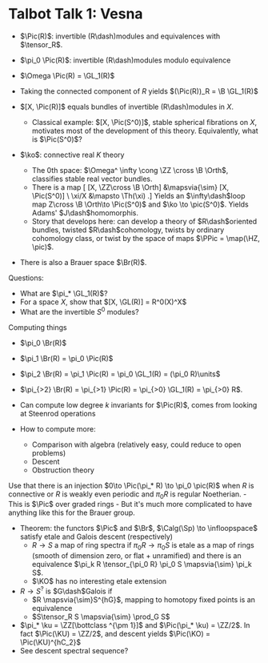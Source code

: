 # Talbot Talk 1: Vesna

- $\Pic(R)$: invertible \(R\dash\)modules and equivalences with $\tensor_R$.
- $\pi_0 \Pic(R)$: invertible \(R\dash\)modules modulo equivalence
- $\Omega \Pic(R) = \GL_1(R)$
- Taking the connected component of $R$ yields $(\Pic(R))_R = \B \GL_1(R)$
- $[X, \Pic(R)]$ equals bundles of invertible \(R\dash\)modules in $X$.
  - Classical example: $[X, \Pic(S^0)]$, stable spherical fibrations on $X$, motivates most of the development of this theory.
  Equivalently, what is $\Pic(S^0)$?
- $\ko$: connective real $K$ theory
  - The 0th space: $\Omega^ \infty \cong \ZZ \cross \B \Orth$, classifies stable real vector bundles.
  - There is a map
  \[
  [X, \ZZ\cross \B \Orth] &\mapsvia{\sim} [X, \Pic(S^0)] \\
  \xi/X &\mapsto \Th(\xi)
  .\]
  Yields an $\infty\dash$loop map Z\cross \B \Orth\to \Pic(S^0)$ and $\ko \to \pic(S^0)$.
  Yields Adams' $J\dash$homomorphis.
  - Story that develops here: can develop a theory of $R\dash$oriented bundles, twisted $R\dash$cohomology, twists by ordinary cohomology class, or twist by the space of maps $\PPic = \map(\HZ, \pic)$.

- There is also a Brauer space $\Br(R)$.


Questions:

- What are $\pi_* \GL_1(R)$?
- For a space $X$, show that $[X, \GL(R)] = R^0(X)^X$
- What are the invertible $S^0$ modules?

Computing things

- $\pi_0 \Br(R)$
- $\pi_1 \Br(R) = \pi_0 \Pic(R)$
- $\pi_2 \Br(R) = \pi_1 \Pic(R) = \pi_0 \GL_1(R) = (\pi_0 R)\units$
- $\pi_{>2} \Br(R) = \pi_{>1} \Pic(R) = \pi_{>0} \GL_1(R) = \pi_{>0} R$.

- Can compute low degree $k$ invariants for $\Pic(R)$, comes from looking at Steenrod operations
- How to compute more:
	- Comparison with algebra (relatively easy, could reduce to open problems)
	- Descent
	- Obstruction theory

Use that there is an injection $0\to \Pic(\pi_* R) \to \pi_0 \pic(R)$ when $R$ is connective or $R$ is weakly even periodic and $\pi_0 R$ is regular Noetherian.
	- This is $\Pic$ over graded rings
	- But it's much more complicated to have anything like this for the Brauer group.
- Theorem: the functors $\Pic$ and $\Br$, $\Calg(\Sp) \to \infloopspace$ satisfy etale and Galois descent (respectively)
	-  $R\to S$ a map of ring spectra if $\pi_0 R\to \pi_0 S$ is etale as a map of rings (smooth of dimension zero, or flat + unramified) and there is an equivalence $\pi_k R \tensor_{\pi_0 R} \pi_0 S \mapsvia{\sim} \pi_k S$.
	-  $\KO$ has no interesting etale extension
- $R\to S^{?}$ is $G\dash$Galois if 
	- $R \mapsvia{\sim}S^{hG}$, mapping to homotopy fixed points is an equivalence
	- $S\tensor_R S \mapsvia{\sim} \prod_G S$
- $\pi_* \ku = \ZZ[\bottclass ^{\pm 1}]$ and $\Pic(\pi_* \ku) = \ZZ/2$.
	In fact $\Pic(\KU) = \ZZ/2$, and descent yields $\Pic(\KO) = \Pic(\KU)^{hC_2}$
- See descent spectral sequence?
